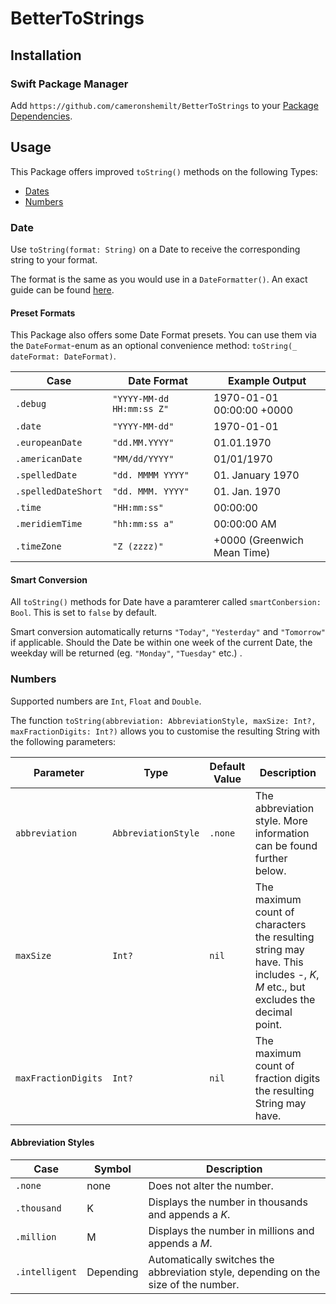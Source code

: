 # BetterToStrings

## Installation
### Swift Package Manager
Add `https://github.com/cameronshemilt/BetterToStrings` to your [Package Dependencies](https://developer.apple.com/documentation/xcode/adding_package_dependencies_to_your_app).

## Usage

This Package offers improved `toString()` methods on the following Types:

- [Dates](#date)
- [Numbers](#numbers)

### Date

Use `toString(format: String)` on a Date to receive  the corresponding string to your format.

The format is the same as you would use in a `DateFormatter()`. An exact guide can be found [here](https://www.datetimeformatter.com/how-to-format-date-time-in-swift#patterns).


#### Preset Formats
This Package also offers some Date Format presets. You can use them via the `DateFormat`-enum as an optional convenience method: `toString(_ dateFormat: DateFormat)`.

| **Case**            | **Date Format**           | **Example Output**          |
| ------------------- | ------------------------- | --------------------------- |
| `.debug`            | `"YYYY-MM-dd HH:mm:ss Z"` | 1970-01-01 00:00:00 +0000   |
| `.date`             | `"YYYY-MM-dd"`            | 1970-01-01                  |
| `.europeanDate`     | `"dd.MM.YYYY"`            | 01.01.1970                  |
| `.americanDate`     | `"MM/dd/YYYY"`            | 01/01/1970                  |
| `.spelledDate`      | `"dd. MMMM YYYY"`         | 01. January 1970            |
| `.spelledDateShort` | `"dd. MMM. YYYY"`         | 01. Jan. 1970               |
| `.time`             | `"HH:mm:ss"`              | 00:00:00                    |
| `.meridiemTime`     | `"hh:mm:ss a"`            | 00:00:00 AM                 |
| `.timeZone`         | `"Z (zzzz)"`              | +0000 (Greenwich Mean Time) |

#### Smart Conversion

All `toString()` methods for Date have a paramterer called `smartConbersion: Bool`. This is set to `false` by default.

Smart conversion automatically returns `"Today"`, `"Yesterday"` and `"Tomorrow"` if applicable. Should the Date be within one week of the current Date, the weekday will be returned (eg. `"Monday"`, `"Tuesday"` etc.) .

### Numbers

Supported numbers are `Int`, `Float` and `Double`.

The function `toString(abbreviation: AbbreviationStyle, maxSize: Int?, maxFractionDigits: Int?)` allows you to customise the resulting String with the following parameters:

| **Parameter**       | **Type**            | **Default Value** | **Description**                                              |
| ------------------- | ------------------- | ----------------- | ------------------------------------------------------------ |
| `abbreviation`      | `AbbreviationStyle` | `.none`           | The abbreviation style. More information can be found further below. |
| `maxSize`           | `Int?`              | `nil`             | The maximum count of characters the resulting string may have. This includes *-*, *K*, *M* etc., but excludes the decimal point. |
| `maxFractionDigits` | `Int?`              | `nil`             | The maximum count of fraction digits the resulting String may have. |

#### Abbreviation Styles

| **Case**       | **Symbol** | **Description**                                              |
| -------------- | ---------- | ------------------------------------------------------------ |
| `.none`        | none       | Does not alter the number.                                   |
| `.thousand`    | K          | Displays the number in thousands and appends a *K*.          |
| `.million`     | M          | Displays the number in millions and appends a *M*.           |
| `.intelligent` | Depending  | Automatically switches the abbreviation style, depending on the size of the number. |

